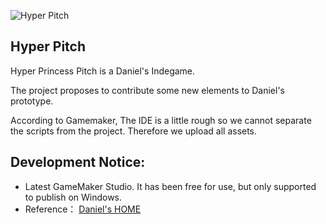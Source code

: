 ﻿![Hyper Pitch](http://www.remar.se/daniel/siteimg/hppguide.gif)

## Hyper Pitch ##

Hyper Princess Pitch is a Daniel's Indegame.

The project proposes to contribute some new elements to Daniel's prototype.

According to Gamemaker, The IDE is a little rough so we cannot separate the scripts from the project. Therefore we upload all assets.

Development Notice:
- 
- Latest GameMaker Studio. It has been free for use, but only supported to publish on Windows.
- Reference： [Daniel's HOME](http://www.remar.se/daniel/pitch.php)

